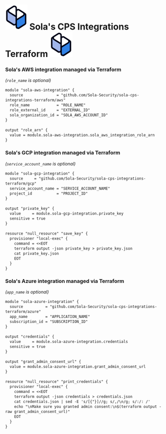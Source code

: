 # ![Sola Logo](sola.png) Sola's CPS Integrations Terraform ![Sola Logo](sola.png)


### Sola's AWS integration managed via Terraform

_(`role_name` is optional)_
```hcl-terraform
module "sola-aws-integration" {
  source               = "github.com/Sola-Security/sola-cps-integrations-terraform/aws"
  role_name            = "ROLE_NAME"
  role_external_id     = "EXTERNAL_ID"
  sola_organization_id = "SOLA_AWS_ACCOUNT_ID"
}

output "role_arn" {
  value = module.sola-aws-integration.sola_aws_integration_role_arn
}
```


### Sola's GCP integration managed via Terraform

_(`service_account_name` is optional)_
```hcl-terraform
module "sola-gcp-integration" {
  source     = "github.com/Sola-Security/sola-cps-integrations-terraform/gcp"
  service_account_name = "SERVICE_ACCOUNT_NAME"
  project_id           = "PROJECT_ID"
}

output "private_key" {
  value     = module.sola-gcp-integration.private_key
  sensitive = true
}

resource "null_resource" "save_key" {
  provisioner "local-exec" {
    command = <<EOT
    terraform output -json private_key > private_key.json
    cat private_key.json
    EOT
  }
}
```


### Sola's Azure integration managed via Terraform

_(`app_name` is optional)_
```hcl-terraform
module "sola-azure-integration" {
  source          = "github.com/Sola-Security/sola-cps-integrations-terraform/azure"
  app_name        = "APPLICATION_NAME"
  subscription_id = "SUBSCRIPTION_ID"
}

output "credentials" {
  value     = module.sola-azure-integration.credentials
  sensitive = true
}

output "grant_admin_consent_url" {
  value = module.sola-azure-integration.grant_admin_consent_url
}

resource "null_resource" "print_credentials" {
  provisioner "local-exec" {
    command = <<EOT
    terraform output -json credentials > credentials.json
    cat credentials.json | sed -E 's/[{"}]//g; s/,/\n/g; s/:/: /'
    echo "\nMake sure you granted admin consent:\n$(terraform output -raw grant_admin_consent_url)"
    EOT
  }
}
```

